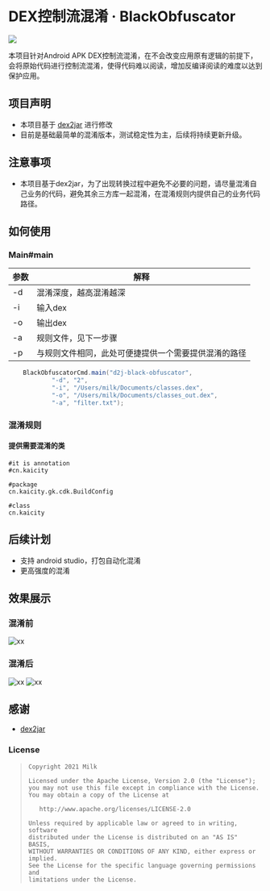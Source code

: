 # DEX控制流混淆 · BlackObfuscator

![](https://img.shields.io/badge/language-java-brightgreen.svg)

本项目针对Android APK  DEX控制流混淆，在不会改变应用原有逻辑的前提下，会将原始代码进行控制流混淆，使得代码难以阅读，增加反编译阅读的难度以达到保护应用。

## 项目声明
- 本项目基于 [dex2jar](https://github.com/pxb1988/dex2jar) 进行修改
- 目前是基础最简单的混淆版本，测试稳定性为主，后续将持续更新升级。

## 注意事项
- 本项目基于dex2jar，为了出现转换过程中避免不必要的问题，请尽量混淆自己业务的代码，避免其余三方库一起混淆，在混淆规则内提供自己的业务代码路径。

## 如何使用
### Main#main

参数 | 解释
---|---
-d | 混淆深度，越高混淆越深
-i | 输入dex
-o | 输出dex
-a | 规则文件，见下一步骤
-p | 与规则文件相同，此处可便捷提供一个需要提供混淆的路径

```java
    BlackObfuscatorCmd.main("d2j-black-obfuscator",
            "-d", "2",
            "-i", "/Users/milk/Documents/classes.dex",
            "-o", "/Users/milk/Documents/classes_out.dex",
            "-a", "filter.txt");
```
### 混淆规则
#### 提供需要混淆的类
```x
#it is annotation
#cn.kaicity

#package
cn.kaicity.gk.cdk.BuildConfig

#class
cn.kaicity

```

## 后续计划
- 支持 android studio，打包自动化混淆
- 更高强度的混淆

## 效果展示
### 混淆前
![xx](image/orig.png)
### 混淆后
![xx](image/obf1.png)
![xx](image/obf2.png)

## 感谢
- [dex2jar](https://github.com/pxb1988/dex2jar)

### License

> ```
> Copyright 2021 Milk
>
> Licensed under the Apache License, Version 2.0 (the "License");
> you may not use this file except in compliance with the License.
> You may obtain a copy of the License at
>
>    http://www.apache.org/licenses/LICENSE-2.0
>
> Unless required by applicable law or agreed to in writing, software
> distributed under the License is distributed on an "AS IS" BASIS,
> WITHOUT WARRANTIES OR CONDITIONS OF ANY KIND, either express or implied.
> See the License for the specific language governing permissions and
> limitations under the License.
> ```
